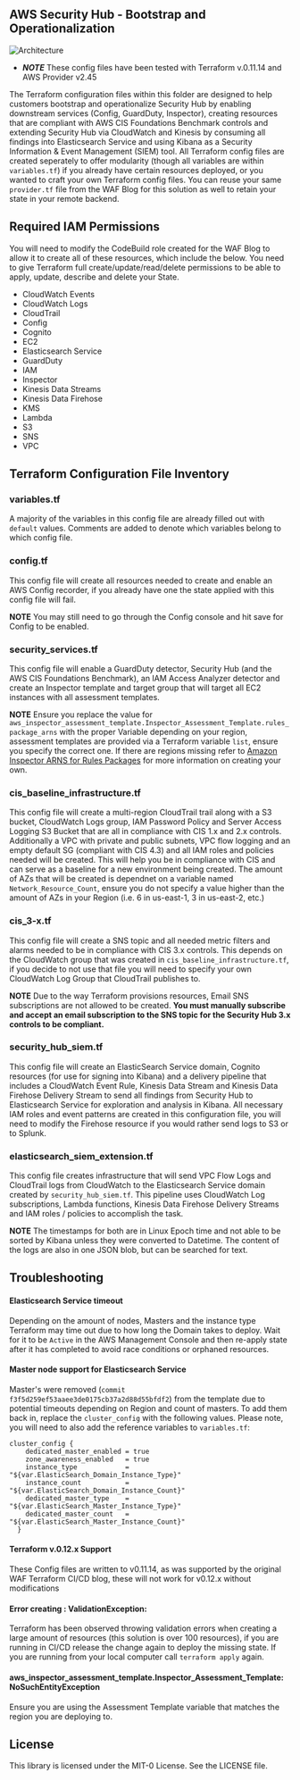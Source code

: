 ## AWS Security Hub - Bootstrap and Operationalization
![Architecture](https://github.com/aws-samples/aws-security-services-with-terraform/blob/master/aws-security-hub-boostrap-and-operationalization/Architecture.jpg)

* ***NOTE*** These config files have been tested with Terraform v.0.11.14 and AWS Provider v2.45

The Terraform configuration files within this folder are designed to help customers bootstrap and operationalize Security Hub by enabling downstream services (Config, GuardDuty, Inspector), creating resources that are compliant with AWS CIS Foundations Benchmark controls and extending Security Hub via CloudWatch and Kinesis by consuming all findings into Elasticsearch Service and using Kibana as a Security Information & Event Management (SIEM) tool. All Terraform config files are created seperately to offer modularity (though all variables are within `variables.tf`) if you already have certain resources deployed, or you wanted to craft your own Terraform config files. You can reuse your same `provider.tf` file from the WAF Blog for this solution as well to retain your state in your remote backend.

## Required IAM Permissions
You will need to modify the CodeBuild role created for the WAF Blog to allow it to create all of these resources, which include the below. You need to give Terraform full create/update/read/delete permissions to be able to apply, update, describe and delete your State.
- CloudWatch Events
- CloudWatch Logs
- CloudTrail
- Config
- Cognito
- EC2
- Elasticsearch Service
- GuardDuty
- IAM
- Inspector
- Kinesis Data Streams
- Kinesis Data Firehose
- KMS
- Lambda
- S3
- SNS
- VPC

## Terraform Configuration File Inventory
### variables.tf
A majority of the variables in this config file are already filled out with `default` values. Comments are added to denote which variables belong to which config file.

### config.tf
This config file will create all resources needed to create and enable an AWS Config recorder, if you already have one the state applied with this config file will fail.

**NOTE** You may still need to go through the Config console and hit save for Config to be enabled.

### security_services.tf
This config file will enable a GuardDuty detector, Security Hub (and the AWS CIS Foundations Benchmark), an IAM Access Analyzer detector and create an Inspector template and target group that will target all EC2 instances with all assessment templates.

**NOTE** Ensure you replace the value for `aws_inspector_assessment_template.Inspector_Assessment_Template.rules_package_arns` with the proper Variable depending on your region, assessment templates are provided via a Terraform variable `list`, ensure you specify the correct one. If there are regions missing refer to [Amazon Inspector ARNS for Rules Packages](https://docs.aws.amazon.com/inspector/latest/userguide/inspector_rules-arns.html) for more information on creating your own.

### cis_baseline_infrastructure.tf
This config file will create a multi-region CloudTrail trail along with a S3 bucket, CloudWatch Logs group, IAM Password Policy and Server Access Logging S3 Bucket that are all in compliance with CIS 1.x and 2.x controls. Additionally a VPC with private and public subnets, VPC flow logging and an empty default SG (compliant with CIS 4.3) and all IAM roles and policies needed will be created. This will help you be in compliance with CIS and can serve as a baseline for a new environment being created. The amount of AZs that will be created is dependnet on a variable named `Network_Resource_Count`, ensure you do not specify a value higher than the amount of AZs in your Region (i.e. 6 in us-east-1, 3 in us-east-2, etc.)

### cis_3-x.tf
This config file will create a SNS topic and all needed metric filters and alarms needed to be in compliance with CIS 3.x controls. This depends on the CloudWatch group that was created in `cis_baseline_infrastructure.tf`, if you decide to not use that file you will need to specify your own CloudWatch Log Group that CloudTrail publishes to.

**NOTE** Due to the way Terraform provisions resources, Email SNS subscriptions are not allowed to be created. **You must manually subscribe and accept an email subscription to the SNS topic for the Security Hub 3.x controls to be compliant.**

### security_hub_siem.tf
This config file will create an ElasticSearch Service domain, Cognito resources (for use for signing into Kibana) and a delivery pipeline that includes a CloudWatch Event Rule, Kinesis Data Stream and Kinesis Data Firehose Delivery Stream to send all findings from Security Hub to Elasticsearch Service for exploration and analysis in Kibana. All necessary IAM roles and event patterns are created in this configuration file, you will need to modify the Firehose resource if you would rather send logs to S3 or to Splunk.

### elasticsearch_siem_extension.tf
This config file creates infrastructure that will send VPC Flow Logs and CloudTrail logs from CloudWatch to the Elasticsearch Service domain created by `security_hub_siem.tf`. This pipeline uses CloudWatch Log subscriptions, Lambda functions, Kinesis Data Firehose Delivery Streams and IAM roles / policies to accomplish the task.

**NOTE** The timestamps for both are in Linux Epoch time and not able to be sorted by Kibana unless they were converted to Datetime. The content of the logs are also in one JSON blob, but can be searched for text.

## Troubleshooting
#### Elasticsearch Service timeout
Depending on the amount of nodes, Masters and the instance type Terraform may time out due to how long the Domain takes to deploy. Wait for it to be `Active` in the AWS Management Console and then re-apply state after it has completed to avoid race conditions or orphaned resources.

#### Master node support for Elasticsearch Service
Master's were removed (`commit f3f5d259ef53aaee3de0175cb37a2d88d55bfdf2`) from the template due to potential timeouts depending on Region and count of masters. To add them back in, replace the `cluster_config` with the following values. Please note, you will need to also add the reference variables to `variables.tf`:
```hcl
cluster_config {
    dedicated_master_enabled = true
    zone_awareness_enabled   = true
    instance_type            = "${var.ElasticSearch_Domain_Instance_Type}"
    instance_count           = "${var.ElasticSearch_Domain_Instance_Count}"    
    dedicated_master_type    = "${var.ElasticSearch_Master_Instance_Type}"
    dedicated_master_count   = "${var.ElasticSearch_Master_Instance_Count}"
  }
```

#### Terraform v.0.12.x Support
These Config files are written to v0.11.14, as was supported by the original WAF Terraform CI/CD blog, these will not work for v0.12.x without modifications

#### Error creating <resource>: ValidationException: 
Terraform has been observed throwing validation errors when creating a large amount of resources (this solution is over 100 resources), if you are running in CI/CD release the change again to deploy the missing state. If you are running from your local computer call `terraform apply` again.

#### aws_inspector_assessment_template.Inspector_Assessment_Template: NoSuchEntityException
Ensure you are using the Assessment Template variable that matches the region you are deploying to.

## License

This library is licensed under the MIT-0 License. See the LICENSE file.